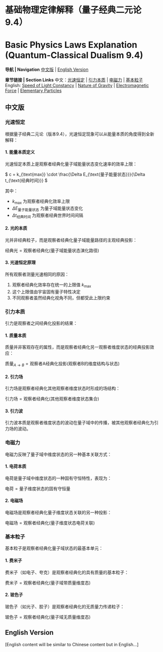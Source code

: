 # 基础物理定律解释（量子经典二元论 9.4）
# Basic Physics Laws Explanation (Quantum-Classical Dualism 9.4)

**导航 | Navigation**
[中文版](#中文版) | [English Version](#english-version)

**章节链接 | Section Links**
中文：[光速恒定](#光速恒定) | [引力本质](#引力本质) | [电磁力](#电磁力) | [基本粒子](#基本粒子)
English: [Speed of Light Constancy](#speed-of-light-constancy) | [Nature of Gravity](#nature-of-gravity) | [Electromagnetic Force](#electromagnetic-force) | [Elementary Particles](#elementary-particles)

## 中文版

### 光速恒定

根据量子经典二元论（版本9.4），光速恒定现象可以从能量本质的角度得到全新解释：

#### 1. 能量本质定义

光速恒定本质上是观察者经典化量子域能量状态变化速率的效率上限：

$`
c = k_{\text{max}} \cdot \frac{\Delta E_{\text{量子能量状态}}}{\Delta t_{\text{经典时间}}}
`$

其中：
- $`k_{\text{max}}`$ 为观察者经典化效率上限
- $`\Delta E_{\text{量子能量状态}}`$ 为量子域能量状态变化
- $`\Delta t_{\text{经典时间}}`$ 为观察者经典世界时间间隔

#### 2. 光的本质

光并非经典粒子，而是观察者经典化量子域能量路径的主观经典投影：

$`
\text{经典光}=\text{观察者经典化}(\text{量子域能量状态演化路径})
`$

#### 3. 光速恒定原理

所有观察者测量光速相同的原因：
1. 观察者经典化效率存在统一的上限值 $`k_{\text{max}}`$
2. 这个上限值由宇宙固有量子特性决定
3. 不同观察者虽然经典化视角不同，但都受此上限约束

### 引力本质

引力是观察者之间经典化投影的结果：

#### 1. 质量本质

质量并非客观存在的属性，而是观察者经典化另一观察者维度状态的经典投影效应：

$`
\text{质量}_{A\rightarrow B}=\text{观察者A经典化投影}(\text{观察者B的维度结构与状态})
`$

#### 2. 引力场

引力场是观察者经典化其他观察者维度状态时形成的场结构：

$`
\text{引力场}=\text{观察者经典化}(\text{其他观察者维度状态集合})
`$

#### 3. 引力波

引力波本质是观察者维度状态的波动在量子域中的传播，被其他观察者经典化为引力场的波动。

### 电磁力

电磁力反映了量子域中维度状态的另一种基本关联方式：

#### 1. 电荷本质

电荷是量子域中维度状态的一种固有守恒特性，表现为：

$`
\text{电荷}=\text{量子维度状态的固有守恒量}
`$

#### 2. 电磁场

电磁场是观察者经典化量子维度状态关联的另一种投影：

$`
\text{电磁场}=\text{观察者经典化}(\text{量子维度状态电荷关联})
`$

### 基本粒子

基本粒子是观察者经典化量子域状态的最基本单元：

#### 1. 费米子

费米子（如电子、夸克）是观察者经典化的具有质量的基本粒子：

$`
\text{费米子}=\text{观察者经典化}(\text{量子域带质量维度态})
`$

#### 2. 玻色子

玻色子（如光子、胶子）是观察者经典化的无质量力传递粒子：

$`
\text{玻色子}=\text{观察者经典化}(\text{量子域无质量维度态})
`$

## English Version

[English content will be similar to Chinese content but in English...]